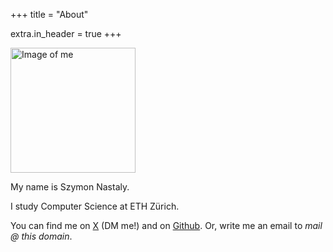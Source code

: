 +++
title = "About"

extra.in_header = true
+++

<img src="/nastaly.webp" alt="Image of me" width="200"/>

My name is Szymon Nastaly.

I study Computer Science at ETH Zürich.

You can find me on [X](https://x.com/snastaly) (DM me!) and on [Github](https://github.com/SzymonNastaly).
Or, write me an email to _mail @ this domain_.
